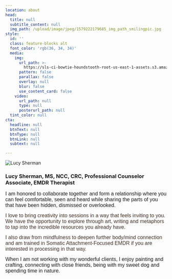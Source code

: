 ```yaml
---
location: about
head:
  title: null
  subtitle_content: null
  img_path: /upload/image/jpeg/1579222179685_img_path_smilingpic.jpg
style:
  id: ''
  class: feature-blocks alt
  font_color: 'rgb(36, 34, 34)'
  media:
    img:
      url_path: >-
        https://sls-ci-bowtie-houndstooth-root-us-east-1-assets.s3.amazonaws.com/NickArrasate/perceptivecounseling/1645399606933-eberhard-grossgasteiger-S-2Ukb_VqpA-unsplash.jpg
      pattern: false
      parallax: false
      overlay: null
      blur: false
      use_content_card: false
    video:
      url_path: null
      type: null
      posterurl_path: null
  tint_color: null
cta:
  headline: null
  btnText: null
  btnType: null
  btnLink: null
  subtext: null

---
```

<div class="d-flex align-items-center justify-content-around row">
<div class="col-md-4 col-lg-4 text-center d-flex align-items-center"><!-- <img class="img-responsive" style="max-width: 275px; margin: 0 auto 2em;" src="/assets/images/71.jpg" alt="Lucy Sherman" /> --> <img src="{{ page.head.img_path }}" alt="Lucy Sherman" /></div>
<div class="col-md-6">
<h3>Lucy Sherman, MS, NCC, CRC, Professional Counselor Associate, EMDR Therapist</h3>
<p><span style="font-family: verdana, geneva, sans-serif; font-size: 12pt;">I am honored to collaborate together and form a relationship where you can feel comfortable, seen and heard while sharing the parts of you that have been hidden, dismissed or overlooked.</span></p>
<p><span style="color: #403027; font-family: verdana, geneva, sans-serif; font-size: 12pt;">I love to bring creativity into sessions in a way that feels inviting to you. We have the opportunity to explore through art, writing and metaphors to tap into the incredible resources you already have.</span></p>
<p><span style="color: #403027; font-family: verdana, geneva, sans-serif; font-size: 12pt;"> I also draw from mindfulness to deepen further body/mind connection and am trained in Somatic Attachment-Focused EMDR if you are interested in processing in that way.&nbsp;</span></p>
<p><span style="font-family: verdana, geneva, sans-serif; font-size: 12pt;">When I am not working with my wonderful clients, I enjoy painting and crafting, connecting with close friends, being with my sweet dog and spending time in nature.&nbsp;</span></p>
</div>
</div>
